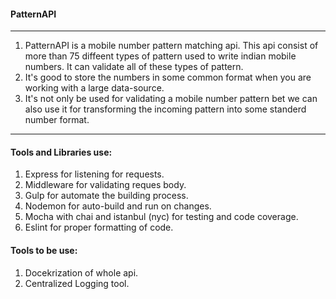 #### PatternAPI
----
1. PatternAPI is a mobile number pattern matching api. This api consist of more than 75 diffeent types of pattern used to write indian mobile numbers. It can validate all of these types of pattern. 
2. It's good to store the numbers in some common format when you are working with a large data-source. 
3. It's not only be used for validating a mobile number pattern bet we can also use it for transforming the incoming pattern into some standerd number format.
----

#### Tools and Libraries use:
1. Express for listening for requests.
2. Middleware for validating reques body.
3. Gulp for automate the building process.
4. Nodemon for auto-build and run on changes.
5. Mocha with chai and istanbul (nyc) for testing and code coverage.
6. Eslint for proper formatting of code.


#### Tools to be use:
1. Docekrization of whole api.
2. Centralized Logging tool.
